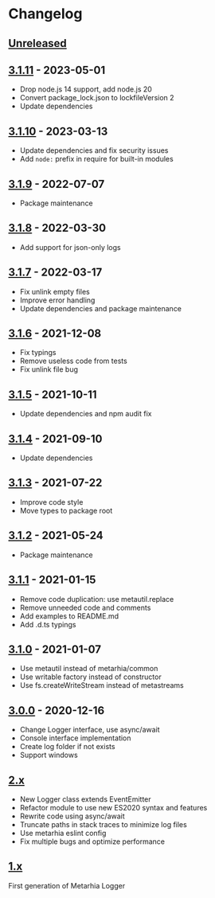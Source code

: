 # Changelog

## [Unreleased][unreleased]

## [3.1.11][] - 2023-05-01

- Drop node.js 14 support, add node.js 20
- Convert package_lock.json to lockfileVersion 2
- Update dependencies

## [3.1.10][] - 2023-03-13

- Update dependencies and fix security issues
- Add `node:` prefix in require for built-in modules

## [3.1.9][] - 2022-07-07

- Package maintenance

## [3.1.8][] - 2022-03-30

- Add support for json-only logs

## [3.1.7][] - 2022-03-17

- Fix unlink empty files
- Improve error handling
- Update dependencies and package maintenance

## [3.1.6][] - 2021-12-08

- Fix typings
- Remove useless code from tests
- Fix unlink file bug

## [3.1.5][] - 2021-10-11

- Update dependencies and npm audit fix

## [3.1.4][] - 2021-09-10

- Update dependencies

## [3.1.3][] - 2021-07-22

- Improve code style
- Move types to package root

## [3.1.2][] - 2021-05-24

- Package maintenance

## [3.1.1][] - 2021-01-15

- Remove code duplication: use metautil.replace
- Remove unneeded code and comments
- Add examples to README.md
- Add .d.ts typings

## [3.1.0][] - 2021-01-07

- Use metautil instead of metarhia/common
- Use writable factory instead of constructor
- Use fs.createWriteStream instead of metastreams

## [3.0.0][] - 2020-12-16

- Change Logger interface, use async/await
- Console interface implementation
- Create log folder if not exists
- Support windows

## [2.x][]

- New Logger class extends EventEmitter
- Refactor module to use new ES2020 syntax and features
- Rewrite code using async/await
- Truncate paths in stack traces to minimize log files
- Use metarhia eslint config
- Fix multiple bugs and optimize performance

## [1.x][]

First generation of Metarhia Logger

[unreleased]: https://github.com/metarhia/metalog/compare/v3.1.11...HEAD
[3.1.11]: https://github.com/metarhia/metalog/compare/v3.1.10...v3.1.11
[3.1.10]: https://github.com/metarhia/metalog/compare/v3.1.9...v3.1.10
[3.1.9]: https://github.com/metarhia/metalog/compare/v3.1.8...v3.1.9
[3.1.8]: https://github.com/metarhia/metalog/compare/v3.1.7...v3.1.8
[3.1.7]: https://github.com/metarhia/metalog/compare/v3.1.6...v3.1.7
[3.1.6]: https://github.com/metarhia/metalog/compare/v3.1.5...v3.1.6
[3.1.5]: https://github.com/metarhia/metalog/compare/v3.1.4...v3.1.5
[3.1.4]: https://github.com/metarhia/metalog/compare/v3.1.3...v3.1.4
[3.1.3]: https://github.com/metarhia/metalog/compare/v3.1.2...v3.1.3
[3.1.2]: https://github.com/metarhia/metalog/compare/v3.1.1...v3.1.2
[3.1.1]: https://github.com/metarhia/metalog/compare/v3.1.0...v3.1.1
[3.1.0]: https://github.com/metarhia/metalog/compare/v3.0.0...v3.1.0
[3.0.0]: https://github.com/metarhia/metalog/compare/v2.x...v3.0.0
[2.x]: https://github.com/metarhia/metalog/compare/v1.x...v2.x
[1.x]: https://github.com/metarhia/metalog/tree/v1.x
